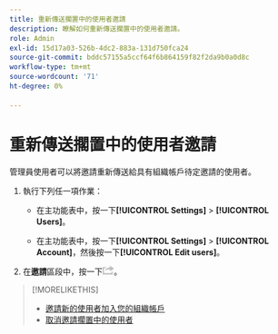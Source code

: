 ```yaml
---
title: 重新傳送擱置中的使用者邀請
description: 瞭解如何重新傳送擱置中的使用者邀請。
role: Admin
exl-id: 15d17a03-526b-4dc2-883a-131d750fca24
source-git-commit: bddc57155a5ccf64f6b864159f82f2da9b0a0d8c
workflow-type: tm+mt
source-wordcount: '71'
ht-degree: 0%

---
```


# 重新傳送擱置中的使用者邀請

管理員使用者可以將邀請重新傳送給具有組織帳戶待定邀請的使用者。

1. 執行下列任一項作業：

   * 在主功能表中，按一下&#x200B;**[!UICONTROL Settings]** > **[!UICONTROL Users]**。

   * 在主功能表中，按一下&#x200B;**[!UICONTROL Settings]** > **[!UICONTROL Account]**，然後按一下&#x200B;**[!UICONTROL Edit users]**。

1. 在&#x200B;**邀請**&#x200B;區段中，按一下![重新傳送](/help/dsp/assets/resend.png)。

>[!MORELIKETHIS]
>
>* [邀請新的使用者加入您的組織帳戶](user-invite.md)
>* [取消邀請擱置中的使用者](user-uninvite.md)

<!-- >* [Edit User Permissions or Delete a User](user-edit.md) -->
